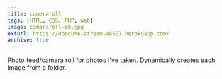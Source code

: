 ```yaml
---
title: cameraroll
tags: [HTML, CSS, PHP, web]
image: cameraroll-sm.jpg
exturl: https://obscure-stream-48507.herokuapp.com/
archive: true
---
```

Photo feed/camera roll for photos I've taken. Dynamically creates each image from a folder.